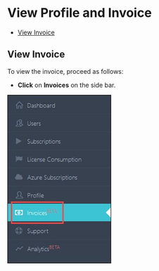 # View Profile and Invoice

<!-- TOC -->  

* [View Invoice](#view-invoice)   

<!-- TOC -->

## View Invoice  

To view the invoice, proceed as follows:  
* **Click** on **Invoices** on the side bar.  

<img src="/Images/C3-image-26.jpg">  
